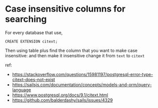 # Case insensitive columns for searching

For every database that use,
```
CREATE EXTENSION citext;
```

Then using table plus find the column that you want to make case insensitive: 
and then make it insensitive
change it from `text` to `citext`


ref: 
- https://stackoverflow.com/questions/15981197/postgresql-error-type-citext-does-not-exist
- https://sailsjs.com/documentation/concepts/models-and-orm/query-language
- https://www.postgresql.org/docs/9.1/citext.html
- https://github.com/balderdashy/sails/issues/4329